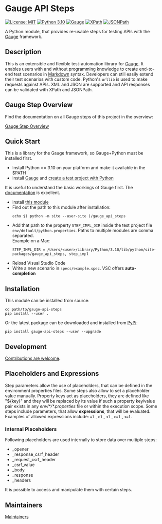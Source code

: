 # Gauge API Steps

[![License: MIT](https://img.shields.io/badge/License-MIT-blue.svg)](./LICENCE)
[![Python 3.10](https://img.shields.io/badge/Python-3.10-blue.svg?logo=python&logoColor=white)](https://www.python.org/downloads/release/python-31012/)
[![Gauge](https://img.shields.io/badge/Framework-Gauge-blue)](https://github.com/getgauge)
[![XPath](https://img.shields.io/badge/XPath-blue)](https://www.w3schools.com/xml/xpath_syntax.asp)
[![JSONPath](https://img.shields.io/badge/JSONPath-blue)](https://github.com/h2non/jsonpath-ng)

A Python module, that provides re-usable steps for testing APIs with the [Gauge](https://gauge.org/) framework.

## Description

This is an extensible and flexible test-automation library for [Gauge](https://gauge.org). It enables users with and without programming knowledge to create end-to-end test scenarios in [Markdown](https://www.markdownguide.org/) syntax. Developers can still easily extend their test scenarios with custom code. Python's `urllib` is used to make requests against APIs. XML and JSON are supported and API responses can be validated with XPath and JSONPath.

## Gauge Step Overview

Find the documentation on all Gauge steps of this project in the overview:

[Gauge Step Overview](./docs/STEPS.md)

## Quick Start

This is a library for the Gauge framework, so Gauge+Python must be installed first.

* Install Python >= 3.10 on your platform and make it available in the \$PATH
* Install [Gauge](https://docs.gauge.org/getting_started/installing-gauge.html?language=python&ide=vscode) and [create a test project with Python](https://docs.gauge.org/getting_started/create-test-project.html?os=macos&language=python&ide=vscode)

It is useful to understand the basic workings of Gauge first. The [documentation](https://docs.gauge.org/?os=macos&language=python&ide=vscode) is excellent.

* Install [this module](#installation)
* Find out the path to this module after installation:
  ```shell
  echo $( python -m site --user-site )/gauge_api_steps
  ```
* Add that path to the property `STEP_IMPL_DIR` inside the test project file `env/default/python.properties`. Paths to multiple modules are comma separated.\
  Example on a Mac:
  ```
  STEP_IMPL_DIR = /Users/<user>/Library/Python/3.10/lib/python/site-packages/gauge_api_steps, step_impl
  ```
* Reload Visual Studio Code
* Write a new scenario in `specs/example.spec`. VSC offers **auto-completion**

## Installation

This module can be installed from source:

```shell
cd path/to/gauge-api-steps
pip install --user .
```

Or the latest package can be downloaded and installed from [PyPi](https://pypi.org/project/gauge-api-steps):

```shell
pip install gauge-api-steps --user --upgrade
```

## Development

[Contributions are welcome](./docs/CONTRIBUTING.md).

## Placeholders and Expressions

Step parameters allow the use of placeholders, that can be defined in the environment properties files. Some steps also allow to set a placeholder value manually. Property keys act as placeholders, they are defined like "\${key}" and they will be replaced by its value if such a property key/value pair exists in any _env/\*/\*.properties_ file or within the execution scope.
Some steps include parameters, that allow **expressions**, that will be evaluated.
Examples of allowed expressions include: `=1` , `>1` , `<1` , `>=1` , `<=1`.

### Internal Placeholders

Following placeholders are used internally to store data over multiple steps:

* \_opener
* \_response\_csrf\_header
* \_request\_csrf\_header
* \_csrf\_value
* \_body
* \_response
* \_headers

It is possible to access and manipulate them with certain steps.

## Maintainers

[Maintainers](./docs/MAINTAINERS.md)
